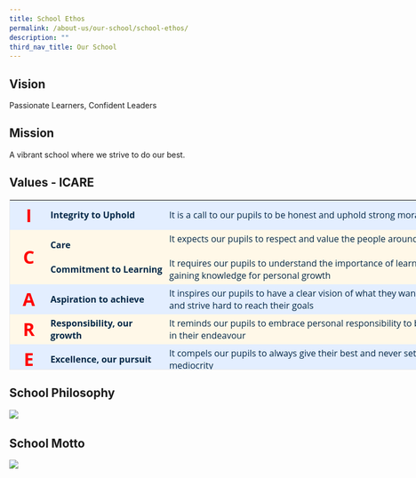 ```yaml
---
title: School Ethos
permalink: /about-us/our-school/school-ethos/
description: ""
third_nav_title: Our School
---
```

Vision
------

Passionate Learners, Confident Leaders

Mission
-------

A vibrant school where we strive to do our best.

Values - ICARE
--------------

<table class="iveo_table ive_eobj_center ives_tab_1" style="margin: auto; outline: 0px; padding: 0px; clear: both; border: 1px solid rgb(234, 234, 234); border-collapse: collapse; color: rgb(28, 52, 88); font-family: &quot;Open Sans&quot;, sans-serif; font-size: 16px; font-style: normal; font-variant-ligatures: normal; font-variant-caps: normal; font-weight: 400; letter-spacing: normal; orphans: 2; text-align: justify; text-transform: none; white-space: normal; widows: 2; word-spacing: 0px; -webkit-text-stroke-width: 0px; background-color: rgb(255, 255, 255); text-decoration-thickness: initial; text-decoration-style: initial; text-decoration-color: initial; width: 850.891px; height: 307px;"><tbody style="margin: 0px; outline: 0px; padding: 0px;"><tr style="margin: 0px; outline: 0px; padding: 0px;"><td style="margin: 0px; outline: 0px; padding: 5px; text-align: center; background: rgb(227, 238, 255); color: rgb(4, 40, 71); width: 57px;"><font size="6" color="#ff0000" style="margin: 0px; outline: 0px; padding: 0px;"><b style="margin: 0px; outline: 0px; padding: 0px;">I</b></font></td><td style="margin: 0px; outline: 0px; padding: 5px; text-align: left; background: rgb(227, 238, 255); color: rgb(4, 40, 71); width: 209px;"><b style="margin: 0px; outline: 0px; padding: 0px;">Integrity to Uphold</b></td><td style="margin: 0px; outline: 0px; padding: 5px; text-align: left; background: rgb(227, 238, 255); color: rgb(4, 40, 71); width: 584px;">It is a call to our pupils to be honest and uphold strong moral uprightness</td></tr><tr style="margin: 0px; outline: 0px; padding: 0px;"><td style="margin: 0px; outline: 0px; padding: 5px; text-align: center; background: rgb(255, 248, 232); color: rgb(4, 40, 71); width: 60px;"><b style="margin: 0px; outline: 0px; padding: 0px;"><font size="6" color="#ff0000" style="margin: 0px; outline: 0px; padding: 0px;">C</font></b></td><td style="margin: 0px; outline: 0px; padding: 5px; text-align: left; background: rgb(255, 248, 232); color: rgb(4, 40, 71); width: 60px;"><b style="margin: 0px; outline: 0px; padding: 0px;">Care<br style="margin: 0px; outline: 0px; padding: 0px;"><br style="margin: 0px; outline: 0px; padding: 0px;">Commitment to Learning</b></td><td style="margin: 0px; outline: 0px; padding: 5px; text-align: left; background: rgb(255, 248, 232); color: rgb(4, 40, 71); width: 60px;">It expects our pupils to respect and value the people around them<br style="margin: 0px; outline: 0px; padding: 0px;"><br style="margin: 0px; outline: 0px; padding: 0px;">It requires our pupils to understand the importance of learning and gaining knowledge for personal growth</td></tr><tr style="margin: 0px; outline: 0px; padding: 0px;"><td style="margin: 0px; outline: 0px; padding: 5px; text-align: center; background: rgb(227, 238, 255); color: rgb(4, 40, 71); width: 60px;"><b style="margin: 0px; outline: 0px; padding: 0px;"><font size="6" color="#ff0000" style="margin: 0px; outline: 0px; padding: 0px;">A</font></b></td><td style="margin: 0px; outline: 0px; padding: 5px; text-align: left; background: rgb(227, 238, 255); color: rgb(4, 40, 71); width: 60px;"><b style="margin: 0px; outline: 0px; padding: 0px;">Aspiration to achieve</b></td><td style="margin: 0px; outline: 0px; padding: 5px; text-align: left; background: rgb(227, 238, 255); color: rgb(4, 40, 71); width: 60px;">It inspires our pupils to have a clear vision of what they want to achieve and strive hard to reach their goals</td></tr><tr style="margin: 0px; outline: 0px; padding: 0px;"><td style="margin: 0px; outline: 0px; padding: 5px; text-align: center; background: rgb(255, 248, 232); color: rgb(4, 40, 71);"><b style="margin: 0px; outline: 0px; padding: 0px;"><font size="6" color="#ff0000" style="margin: 0px; outline: 0px; padding: 0px;">R</font></b></td><td style="margin: 0px; outline: 0px; padding: 5px; text-align: left; background: rgb(255, 248, 232); color: rgb(4, 40, 71);"><b style="margin: 0px; outline: 0px; padding: 0px;">Responsibility, our growth</b></td><td style="margin: 0px; outline: 0px; padding: 5px; text-align: left; background: rgb(255, 248, 232); color: rgb(4, 40, 71);">It reminds our pupils to embrace personal responsibility to become good in their endeavour&nbsp;</td></tr><tr style="margin: 0px; outline: 0px; padding: 0px;"><td style="margin: 0px; outline: 0px; padding: 5px; text-align: center; background: rgb(227, 238, 255); color: rgb(4, 40, 71);"><b style="margin: 0px; outline: 0px; padding: 0px;"><font size="6" color="#ff0000" style="margin: 0px; outline: 0px; padding: 0px;">E</font></b></td><td style="margin: 0px; outline: 0px; padding: 5px; text-align: left; background: rgb(227, 238, 255); color: rgb(4, 40, 71);"><b style="margin: 0px; outline: 0px; padding: 0px;">Excellence, our pursuit</b></td><td style="margin: 0px; outline: 0px; padding: 5px; text-align: left; background: rgb(227, 238, 255); color: rgb(4, 40, 71);">It compels our pupils to always give their best and never settle for mediocrity&nbsp;</td></tr></tbody></table>

School Philosophy
-----------------

<img src="![](/images/School%20Philosophy.jpeg)"  
style="width:40%">

School Motto
------------

<img src="![](/images/School%20Motto.jpeg)"  
style="width:40%">